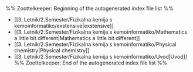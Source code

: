 %% Zoottelkeeper: Beginning of the autogenerated index file list  %%
-  [[3. Letnik/2.Semester/Fizikalna kemija s kemoinformatiko/exstensive|exstensive]]
-  [[3. Letnik/2.Semester/Fizikalna kemija s kemoinformatiko/Mathematics a little bit different|Mathematics a little bit different]]
-  [[3. Letnik/2.Semester/Fizikalna kemija s kemoinformatiko/Physical chemistry|Physical chemistry]]
-  [[3. Letnik/2.Semester/Fizikalna kemija s kemoinformatiko/Uvod|Uvod]]
%% Zoottelkeeper: End of the autogenerated index file list  %%
